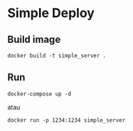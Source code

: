 # Simple Deploy

## Build image

`docker build -t simple_server .`

## Run

`docker-compose up -d`

atau 

`docker run -p 1234:1234 simple_server`